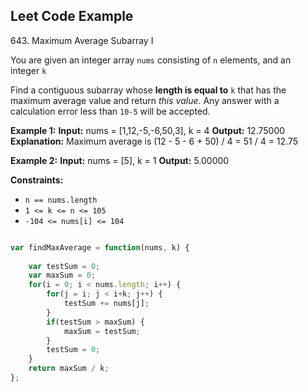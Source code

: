 



## Leet Code Example
643. Maximum Average Subarray I

You are given an integer array `nums` consisting of `n` elements, and an integer `k`

Find a contiguous subarray whose **length is equal to** `k` that has the maximum average value and return _this value_. Any answer with a calculation error less than `10-5` will be accepted.

**Example 1:**
    **Input:** nums = [1,12,-5,-6,50,3], k = 4 **Output:** 12.75000 **Explanation:** Maximum average is (12 - 5 - 6 + 50) / 4 = 51 / 4 = 12.75 

**Example 2:**
    **Input:** nums = [5], k = 1 **Output:** 5.00000 

**Constraints:**
  * `n == nums.length`
  * `1 <= k <= n <= 105`
  * `-104 <= nums[i] <= 104`
  



```js

var findMaxAverage = function(nums, k) {
    
    var testSum = 0;
    var maxSum = 0;
    for(i = 0; i < nums.length; i++) {
        for(j = i; j < i+k; j++) {
            testSum += nums[j];
        }
        if(testSum > maxSum) {
            maxSum = testSum;
        }
        testSum = 0;
    }
    return maxSum / k;
};
```



  


